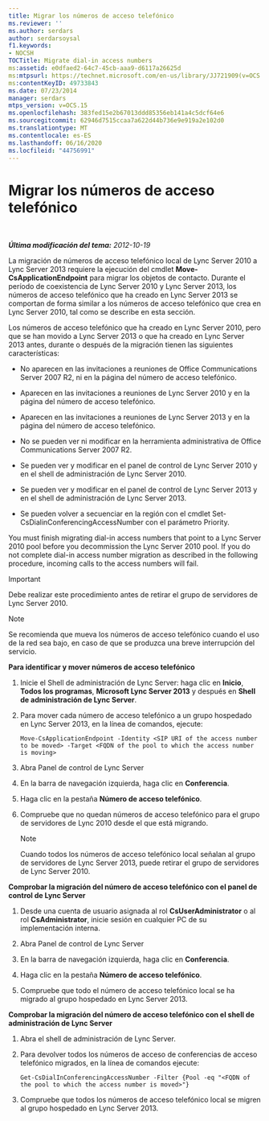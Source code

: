 ```yaml
---
title: Migrar los números de acceso telefónico
ms.reviewer: ''
ms.author: serdars
author: serdarsoysal
f1.keywords:
- NOCSH
TOCTitle: Migrate dial-in access numbers
ms:assetid: e0dfaed2-64c7-45cb-aaa9-d6117a26625d
ms:mtpsurl: https://technet.microsoft.com/en-us/library/JJ721909(v=OCS.15)
ms:contentKeyID: 49733843
ms.date: 07/23/2014
manager: serdars
mtps_version: v=OCS.15
ms.openlocfilehash: 383fed15e2b67013ddd85356eb141a4c5dcf64e6
ms.sourcegitcommit: 62946d7515ccaa7a622d44b736e9e919a2e102d0
ms.translationtype: MT
ms.contentlocale: es-ES
ms.lasthandoff: 06/16/2020
ms.locfileid: "44756991"
---
```

<div data-xmlns="http://www.w3.org/1999/xhtml">

<div class="topic" data-xmlns="http://www.w3.org/1999/xhtml" data-msxsl="urn:schemas-microsoft-com:xslt" data-cs="https://msdn.microsoft.com/">

<div data-asp="https://msdn2.microsoft.com/asp">

# <a name="migrate-dial-in-access-numbers"></a>Migrar los números de acceso telefónico

</div>

<div id="mainSection">

<div id="mainBody">

<span> </span>

_**Última modificación del tema:** 2012-10-19_

La migración de números de acceso telefónico local de Lync Server 2010 a Lync Server 2013 requiere la ejecución del cmdlet **Move-CsApplicationEndpoint** para migrar los objetos de contacto. Durante el período de coexistencia de Lync Server 2010 y Lync Server 2013, los números de acceso telefónico que ha creado en Lync Server 2013 se comportan de forma similar a los números de acceso telefónico que crea en Lync Server 2010, tal como se describe en esta sección.

Los números de acceso telefónico que ha creado en Lync Server 2010, pero que se han movido a Lync Server 2013 o que ha creado en Lync Server 2013 antes, durante o después de la migración tienen las siguientes características:

  - No aparecen en las invitaciones a reuniones de Office Communications Server 2007 R2, ni en la página del número de acceso telefónico.

  - Aparecen en las invitaciones a reuniones de Lync Server 2010 y en la página del número de acceso telefónico.

  - Aparecen en las invitaciones a reuniones de Lync Server 2013 y en la página del número de acceso telefónico.

  - No se pueden ver ni modificar en la herramienta administrativa de Office Communications Server 2007 R2.

  - Se pueden ver y modificar en el panel de control de Lync Server 2010 y en el shell de administración de Lync Server 2010.

  - Se pueden ver y modificar en el panel de control de Lync Server 2013 y en el shell de administración de Lync Server 2013.

  - Se pueden volver a secuenciar en la región con el cmdlet Set-CsDialinConferencingAccessNumber con el parámetro Priority.

You must finish migrating dial-in access numbers that point to a Lync Server 2010 pool before you decommission the Lync Server 2010 pool. If you do not complete dial-in access number migration as described in the following procedure, incoming calls to the access numbers will fail.

<div>


> [!IMPORTANT]  
> Debe realizar este procedimiento antes de retirar el grupo de servidores de Lync Server 2010.



</div>

<div>


> [!NOTE]  
> Se recomienda que mueva los números de acceso telefónico cuando el uso de la red sea bajo, en caso de que se produzca una breve interrupción del servicio.



</div>

**Para identificar y mover números de acceso telefónico**

1.  Inicie el Shell de administración de Lync Server: haga clic en **Inicio**, **Todos los programas**, **Microsoft Lync Server 2013** y después en **Shell de administración de Lync Server**.

2.  Para mover cada número de acceso telefónico a un grupo hospedado en Lync Server 2013, en la línea de comandos, ejecute:
    
        Move-CsApplicationEndpoint -Identity <SIP URI of the access number to be moved> -Target <FQDN of the pool to which the access number is moving>

3.  Abra Panel de control de Lync Server

4.  En la barra de navegación izquierda, haga clic en **Conferencia**.

5.  Haga clic en la pestaña **Número de acceso telefónico**.

6.  Compruebe que no quedan números de acceso telefónico para el grupo de servidores de Lync 2010 desde el que está migrando.
    
    <div>
    

    > [!NOTE]  
    > Cuando todos los números de acceso telefónico local señalan al grupo de servidores de Lync Server 2013, puede retirar el grupo de servidores de Lync Server 2010.

    
    </div>

**Comprobar la migración del número de acceso telefónico con el panel de control de Lync Server**

1.  Desde una cuenta de usuario asignada al rol **CsUserAdministrator** o al rol **CsAdministrator**, inicie sesión en cualquier PC de su implementación interna.

2.  Abra Panel de control de Lync Server

3.  En la barra de navegación izquierda, haga clic en **Conferencia**.

4.  Haga clic en la pestaña **Número de acceso telefónico**.

5.  Compruebe que todo el número de acceso telefónico local se ha migrado al grupo hospedado en Lync Server 2013.

**Comprobar la migración del número de acceso telefónico con el shell de administración de Lync Server**

1.  Abra el shell de administración de Lync Server.

2.  Para devolver todos los números de acceso de conferencias de acceso telefónico migrados, en la línea de comandos ejecute:
    
        Get-CsDialInConferencingAccessNumber -Filter {Pool -eq "<FQDN of the pool to which the access number is moved>"}

3.  Compruebe que todos los números de acceso telefónico local se migren al grupo hospedado en Lync Server 2013.

</div>

<span> </span>

</div>

</div>

</div>

